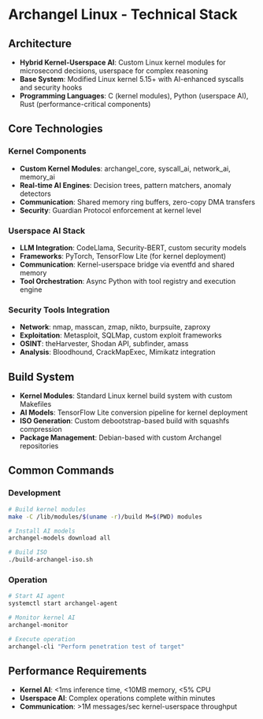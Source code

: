# Archangel Linux - Technical Stack

## Architecture
- **Hybrid Kernel-Userspace AI**: Custom Linux kernel modules for microsecond decisions, userspace for complex reasoning
- **Base System**: Modified Linux kernel 5.15+ with AI-enhanced syscalls and security hooks
- **Programming Languages**: C (kernel modules), Python (userspace AI), Rust (performance-critical components)

## Core Technologies

### Kernel Components
- **Custom Kernel Modules**: archangel_core, syscall_ai, network_ai, memory_ai
- **Real-time AI Engines**: Decision trees, pattern matchers, anomaly detectors
- **Communication**: Shared memory ring buffers, zero-copy DMA transfers
- **Security**: Guardian Protocol enforcement at kernel level

### Userspace AI Stack
- **LLM Integration**: CodeLlama, Security-BERT, custom security models
- **Frameworks**: PyTorch, TensorFlow Lite (for kernel deployment)
- **Communication**: Kernel-userspace bridge via eventfd and shared memory
- **Tool Orchestration**: Async Python with tool registry and execution engine

### Security Tools Integration
- **Network**: nmap, masscan, zmap, nikto, burpsuite, zaproxy
- **Exploitation**: Metasploit, SQLMap, custom exploit frameworks
- **OSINT**: theHarvester, Shodan API, subfinder, amass
- **Analysis**: Bloodhound, CrackMapExec, Mimikatz integration

## Build System
- **Kernel Modules**: Standard Linux kernel build system with custom Makefiles
- **AI Models**: TensorFlow Lite conversion pipeline for kernel deployment
- **ISO Generation**: Custom debootstrap-based build with squashfs compression
- **Package Management**: Debian-based with custom Archangel repositories

## Common Commands

### Development
```bash
# Build kernel modules
make -C /lib/modules/$(uname -r)/build M=$(PWD) modules

# Install AI models
archangel-models download all

# Build ISO
./build-archangel-iso.sh
```

### Operation
```bash
# Start AI agent
systemctl start archangel-agent

# Monitor kernel AI
archangel-monitor

# Execute operation
archangel-cli "Perform penetration test of target"
```

## Performance Requirements
- **Kernel AI**: <1ms inference time, <10MB memory, <5% CPU
- **Userspace AI**: Complex operations complete within minutes
- **Communication**: >1M messages/sec kernel-userspace throughput